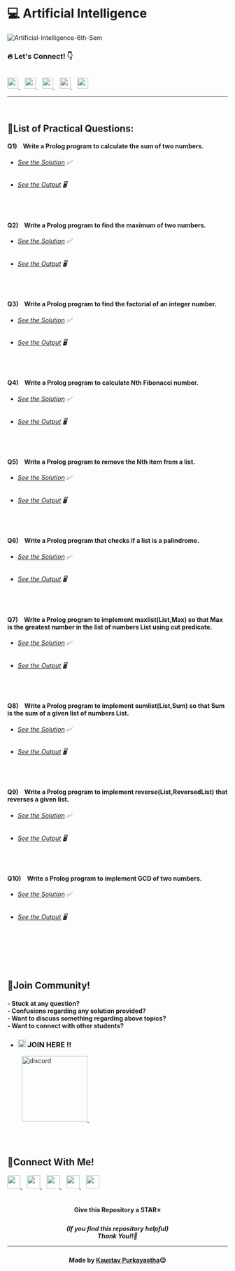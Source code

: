 #  💻 Artificial Intelligence

![Artificial-Intelligence-6th-Sem](https://socialify.git.ci/Kaustav-Purkayastha/Artificial-Intelligence-Using-Prolog-6th-Sem/image?description=1&descriptionEditable=CSC-C-601-L%20-%3E%20%0AArtificial%20Intelligence%20LAB%20(Solutions)%20&font=Inter&forks=1&language=1&name=1&owner=1&pattern=Floating%20Cogs&stargazers=1&theme=Dark)


### 🔥 Let\'s Connect! 👇 
  <br/>
  <a href="https://twitter.com/imKaustav_">
    <img width="25px" src="https://www.vectorlogo.zone/logos/twitter/twitter-tile.svg" />
  </a>&ensp;
  <a href="https://www.linkedin.com/in/kaustav-02">
    <img width="25px" src="https://www.vectorlogo.zone/logos/linkedin/linkedin-icon.svg" />
  </a>&ensp;
  <a href="https://github.com/Kaustav-Purkayastha">
  <img width="25px" src="https://www.vectorlogo.zone/logos/github/github-icon.svg" />
  </a>&ensp;
  <a href="https://www.instagram.com/_.kaustav._/">
    <img width="25px" src="https://www.vectorlogo.zone/logos/instagram/instagram-icon.svg" />
  </a>&ensp;
  <a href="https://www.facebook.com/kaustav.purkayastha.02/">
  <img width="25px" src="https://www.vectorlogo.zone/logos/facebook/facebook-official.svg" />
  </a>
  
***
<br/>

## 📜List of Practical Questions:

#### Q1) &ensp; Write a Prolog program to calculate the sum of two numbers.
- ######  [See the Solution](https://github.com/Kaustav-Purkayastha/Artificial-Intelligence-Using-Prolog-6th-Sem/blob/main/Solutions/Q-01/sum.pl) ✅
- ######  [See the Output](https://github.com/Kaustav-Purkayastha/Artificial-Intelligence-Using-Prolog-6th-Sem/blob/main/Solutions/Q-01/sum.jpg) 🖥
<br/>


#### Q2) &ensp; Write a Prolog program to find the maximum of two numbers.
- ######  [See the Solution](https://github.com/Kaustav-Purkayastha/Artificial-Intelligence-Using-Prolog-6th-Sem/blob/main/Solutions/Q-02/maximum.pl) ✅
- ######  [See the Output](https://github.com/Kaustav-Purkayastha/Artificial-Intelligence-Using-Prolog-6th-Sem/blob/main/Solutions/Q-02/maximum.jpg) 🖥
<br/>


#### Q3) &ensp; Write a Prolog program to find the factorial of an integer number.
- ######  [See the Solution](https://github.com/Kaustav-Purkayastha/Artificial-Intelligence-Using-Prolog-6th-Sem/blob/main/Solutions/Q-03/factorial.pl) ✅
- ######  [See the Output](https://github.com/Kaustav-Purkayastha/Artificial-Intelligence-Using-Prolog-6th-Sem/blob/main/Solutions/Q-03/factorial.jpg) 🖥
<br/>


#### Q4) &ensp; Write a Prolog program to calculate Nth Fibonacci number.
- ######  [See the Solution](https://github.com/Kaustav-Purkayastha/Artificial-Intelligence-Using-Prolog-6th-Sem/blob/main/Solutions/Q-04/fibonacci.pl) ✅
- ######  [See the Output](https://github.com/Kaustav-Purkayastha/Artificial-Intelligence-Using-Prolog-6th-Sem/blob/main/Solutions/Q-04/fibonacci.jpg) 🖥
<br/>


#### Q5) &ensp; Write a Prolog program to remove the Nth item from a list.
- ######  [See the Solution](https://github.com/Kaustav-Purkayastha/Artificial-Intelligence-Using-Prolog-6th-Sem/blob/main/Solutions/Q-05/remove.pl) ✅
- ######  [See the Output](https://github.com/Kaustav-Purkayastha/Artificial-Intelligence-Using-Prolog-6th-Sem/blob/main/Solutions/Q-05/remove.jpg) 🖥
<br/>


#### Q6) &ensp; Write a Prolog program that checks if a list is a palindrome.
- ######  [See the Solution](https://github.com/Kaustav-Purkayastha/Artificial-Intelligence-Using-Prolog-6th-Sem/blob/main/Solutions/Q-06/palindrome.pl) ✅
- ######  [See the Output](https://github.com/Kaustav-Purkayastha/Artificial-Intelligence-Using-Prolog-6th-Sem/blob/main/Solutions/Q-06/palindrome.jpg) 🖥
<br/>


#### Q7) &ensp; Write a Prolog program to implement maxlist(List,Max) so that Max is the greatest number in the list of numbers List using cut predicate.
- ######  [See the Solution](https://github.com/Kaustav-Purkayastha/Artificial-Intelligence-Using-Prolog-6th-Sem/blob/main/Solutions/Q-07/maxlist.pl) ✅
- ######  [See the Output](https://github.com/Kaustav-Purkayastha/Artificial-Intelligence-Using-Prolog-6th-Sem/blob/main/Solutions/Q-07/maxlist.jpg) 🖥
<br/>


#### Q8) &ensp; Write a Prolog program to implement sumlist(List,Sum) so that Sum is the sum of a given list of numbers List.
- ######  [See the Solution](https://github.com/Kaustav-Purkayastha/Artificial-Intelligence-Using-Prolog-6th-Sem/blob/main/Solutions/Q-08/sumlist.pl) ✅
- ######  [See the Output](https://github.com/Kaustav-Purkayastha/Artificial-Intelligence-Using-Prolog-6th-Sem/blob/main/Solutions/Q-08/sumlist.jpg) 🖥
<br/>


#### Q9) &ensp; Write a Prolog program to implement reverse(List,ReversedList) that reverses a given list.
- ######  [See the Solution](https://github.com/Kaustav-Purkayastha/Artificial-Intelligence-Using-Prolog-6th-Sem/blob/main/Solutions/Q-09/reverse.pl) ✅
- ######  [See the Output](https://github.com/Kaustav-Purkayastha/Artificial-Intelligence-Using-Prolog-6th-Sem/blob/main/Solutions/Q-09/reverse.jpg) 🖥
<br/>


#### Q10) &ensp; Write a Prolog program to implement GCD of two numbers.
- ######  [See the Solution](https://github.com/Kaustav-Purkayastha/Artificial-Intelligence-Using-Prolog-6th-Sem/blob/main/Solutions/Q-10/gcd.pl) ✅
- ######  [See the Output](https://github.com/Kaustav-Purkayastha/Artificial-Intelligence-Using-Prolog-6th-Sem/blob/main/Solutions/Q-10/gcd.jpg) 🖥
<br/>




<br/>
<br/>
<br/>


## 🤖Join Community!
<h4>
- Stuck at any question?<br/>
- Confusions regarding any solution provided? <br/>
- Want to discuss something regarding above topics?<br/>
- Want to connect with other students?
</h4>

- ### <img width="18px" src="https://www.vectorlogo.zone/logos/reactjs/reactjs-icon.svg" alt="join"> JOIN HERE !!
&ensp; &ensp; &ensp; <a href="https://discord.gg/B6yCkhuBqw">
<img width="150px" src="https://www.vectorlogo.zone/logos/discordapp/discordapp-official.svg" alt="discord">
</a>&ensp;

<br/>
<br/>


## 🔁Connect With Me!
  <a href="https://twitter.com/imKaustav_">
    <img width="30px" src="https://www.vectorlogo.zone/logos/twitter/twitter-tile.svg" />
  </a>&ensp;
  <a href="https://www.linkedin.com/in/kaustav-02">
    <img width="30px" src="https://www.vectorlogo.zone/logos/linkedin/linkedin-icon.svg" />
  </a>&ensp;
  <a href="https://github.com/Kaustav-Purkayastha">
  <img width="30px" src="https://www.vectorlogo.zone/logos/github/github-icon.svg" />
  </a>&ensp;
  <a href="https://www.instagram.com/_.kaustav._/">
    <img width="30px" src="https://www.vectorlogo.zone/logos/instagram/instagram-icon.svg" />
  </a>&ensp;
  <a href="https://www.facebook.com/kaustav.purkayastha.02/">
  <img width="30px" src="https://www.vectorlogo.zone/logos/facebook/facebook-official.svg" />
  </a>

<br/>
<br/>

<h4 align="center">Give this Repository a STAR⭐</h4>
<h5 align="center">(If you find this repository helpful)
<br/> Thank You!!💝
<hr/>
</h5>
<h4 align="center">Made by <a href="https://twitter.com/imKaustav_">Kaustav Purkayastha</a>😉</h4>

